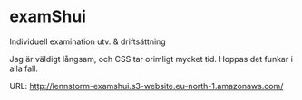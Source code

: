 # examShui
Individuell examination utv. &amp; driftsättning

Jag är väldigt långsam, och CSS tar orimligt mycket tid.
Hoppas det funkar i alla fall.

URL:
http://lennstorm-examshui.s3-website.eu-north-1.amazonaws.com/

